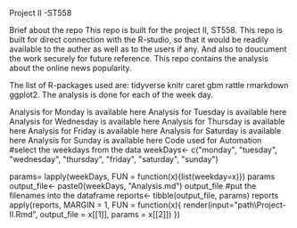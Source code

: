 Project II -ST558

Brief about the repo
This repo is built for the project II, ST558. This repo is built for direct connection with the R-studio, so that it would be readily available to the auther as well as to the users if any. And also to doucument the work securely for future reference. This repo contains the analysis about the online news popularity.

The list of R-packages used are:
tidyverse
knitr
caret
gbm
rattle
rmarkdown
ggplot2.
The analysis is done for each of the week day.

Analysis for Monday is available here
Analysis for Tuesday is available here
Analysis for Wednesday is available here
Analysis for Thursday is available here
Analysis for Friday is available here
Analysis for Saturday is available here
Analysis for Sunday is available here
Code used for Automation
#select the weekdays from the data
weekDays<- c("monday", "tuesday", "wednesday", "thursday", "friday", "saturday", "sunday")

params= lapply(weekDays, FUN = function(x){list(weekday=x)})
params
output_file<- paste0(weekDays, "Analysis.md")
output_file
#put the filenames into the dataframe
reports<- tibble(output_file, params)
reports
apply(reports, MARGIN = 1, 
      FUN = function(x){
        render(input="path\Project-II.Rmd", output_file = x[[1]], params =  x[[2]])
      })
